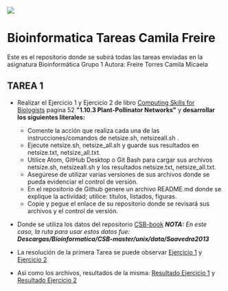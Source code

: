 ![ ](https://omniprex.com/wp-content/uploads/2018/04/bioinformatica.jpg)

# Bioinformatica Tareas Camila Freire
Este es el repositorio donde se subirá todas las tareas enviadas en la asignatura Bioinformática Grupo 1
Autora: Freire Torres Camila Micaela

## TAREA 1

- Realizar el Ejercicio 1 y Ejercicio 2 de libro [Computing Skills for Biologists](https://drive.google.com/file/d/18ul3LT6-ASxYxO_1u9lonjJBWjwPTxJb/view?usp=sharing) pagina 52 **"1.10.3 Plant-Pollinator Networks"** y **desarrollar los siguientes literales:**

  - Comente la acción que realiza cada una de las instrucciones/comandos de netsize.sh, netsizeall.sh . 
  - Ejecute netsize.sh, netsize_all.sh y guarde sus resultados en netsize.txt, netsize_all.txt.  
  - Utilice Atom, GitHub Desktop o Git Bash para cargar sus archivos netsize.sh, netsizeall.sh y los resultados netsize.txt, netsize_all.txt.  
  - Asegúrese de utilizar varias versiones de sus archivos donde se pueda evidenciar el control de versión. 
  - En el repositorio de Github genere un archivo README.md donde se explique la actividad; utilice: títulos, listados, figuras.  
  - Copie y pegue el enlace de su repositorio donde se revisará sus archivos y el control de versión.
  
- Donde se utiliza los datos del repositorio [CSB-book](https://github.com/CSB-book/CSB.git)
**_NOTA:_** _En este caso, la ruta para usar estos datos fue: **Descargas/Bioinformatica/CSB-master/unix/data/Saavedra2013**_
- La resolución de la primera Tarea se puede observar [Ejercicio 1](netsize.sh) y [Ejercicio 2](netsize_all.sh)
- Asì como los archivos, resultados de la misma: [Resultado Ejercicio 1](netsize.txt) y [ Resultado Ejercicio 2](netsize_all.txt)
